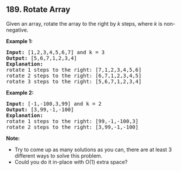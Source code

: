 ## 189. Rotate Array

Given an array, rotate the array to the right by *k* steps, where *k* is non-negative.

**Example 1:**
<pre>
<b>Input:</b> [1,2,3,4,5,6,7] and k = 3
<b>Output:</b> [5,6,7,1,2,3,4]
<b>Explanation:</b>
rotate 1 steps to the right: [7,1,2,3,4,5,6]
rotate 2 steps to the right: [6,7,1,2,3,4,5]
rotate 3 steps to the right: [5,6,7,1,2,3,4]
</pre>

**Example 2:**
<pre>
<b>Input:</b> [-1,-100,3,99] and k = 2
<b>Output:</b> [3,99,-1,-100]
<b>Explanation:</b>
rotate 1 steps to the right: [99,-1,-100,3]
rotate 2 steps to the right: [3,99,-1,-100]
</pre>

**Note:**

- Try to come up as many solutions as you can, there are at least 3 different ways to solve this problem.
- Could you do it in-place with O(1) extra space?
